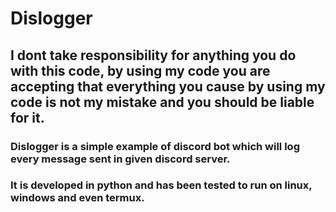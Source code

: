 # Dislogger
## I dont take responsibility for anything you do with this code, by using my code you are accepting that everything you cause by using my code is not my mistake and you should be liable for it.
### Dislogger is a simple example of discord bot which will log every message sent in given discord server.
### It is developed in python and has been tested to run on linux, windows and even termux.
